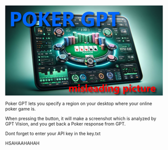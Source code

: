 ![alt text](https://github.com/Sportinger/gptPoker/blob/main/pgpt.jpg?raw=true)

Poker GPT lets you specify a region on your desktop where your online poker game is.

When pressing the button, it will make a screenshot which is analyzed by GPT Vision, and you get back a Poker response from GPT.

Dont forget to enter your API key in the key.txt

HSAHAAHAHAH
